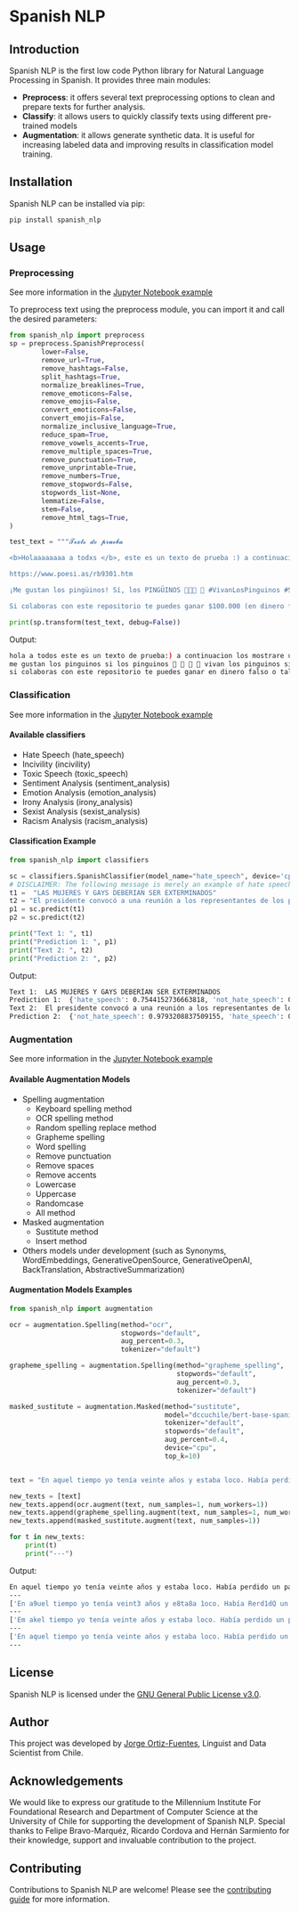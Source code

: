 # Spanish NLP

## Introduction

Spanish NLP is the first low code Python library for Natural Language Processing in Spanish. It provides three main modules:

- **Preprocess**: it offers several text preprocessing options to clean and prepare texts for further analysis.
- **Classify**: it allows users to quickly classify texts using different pre-trained models
- **Augmentation**: it allows generate synthetic data. It is useful for increasing labeled data and improving results in classification model training.

## Installation

Spanish NLP can be installed via pip:

```bash
pip install spanish_nlp
```

## Usage

### Preprocessing

See more information in the [Jupyter Notebook example](https://github.com/jorgeortizfuentes/spanish_nlp/blob/main/examples/Preprocess.ipynb)

To preprocess text using the preprocess module, you can import it and call the desired parameters:

```python
from spanish_nlp import preprocess
sp = preprocess.SpanishPreprocess(
        lower=False,
        remove_url=True,
        remove_hashtags=False,
        split_hashtags=True,
        normalize_breaklines=True,
        remove_emoticons=False,
        remove_emojis=False,
        convert_emoticons=False,
        convert_emojis=False,
        normalize_inclusive_language=True,
        reduce_spam=True,
        remove_vowels_accents=True,
        remove_multiple_spaces=True,
        remove_punctuation=True,
        remove_unprintable=True,
        remove_numbers=True,
        remove_stopwords=False,
        stopwords_list=None,
        lemmatize=False,
        stem=False,
        remove_html_tags=True,
)

test_text = """𝓣𝓮𝔁𝓽𝓸 𝓭𝓮 𝓹𝓻𝓾𝓮𝓫𝓪

<b>Holaaaaaaaa a todxs </b>, este es un texto de prueba :) a continuación les mostraré un poema de Roberto Bolaño llamado "Los perros románticos" 🤭👀😅

https://www.poesi.as/rb9301.htm

¡Me gustan los pingüinos! Sí, los PINGÜINOS 🐧🐧🐧 🐧 #VivanLosPinguinos #SíSeñor #PinguinosDelMundoUníos #ÑanduesDelMundoTambién

Si colaboras con este repositorio te puedes ganar $100.000 (en dinero falso). O tal vez 20 pingüinos. Mi teléfono es +561212121212"""

print(sp.transform(test_text, debug=False))
```

Output:

```bash
hola a todos este es un texto de prueba:) a continuacion los mostrare un poema de roberto bolaño llamado los perros romanticos 🤭 👀 😅
me gustan los pinguinos si los pinguinos 🐧 🐧 🐧 🐧 vivan los pinguinos si señor pinguinos del mundo unios ñandues del mundo tambien
si colaboras con este repositorio te puedes ganar en dinero falso o tal vez pinguinos mi telefono es
```

### Classification

See more information in the [Jupyter Notebook example](https://github.com/jorgeortizfuentes/spanish_nlp/blob/main/examples/Classify.ipynb)

#### Available classifiers

- Hate Speech (hate_speech)
- Incivility (incivility)
- Toxic Speech (toxic_speech)
- Sentiment Analysis (sentiment_analysis)
- Emotion Analysis (emotion_analysis)
- Irony Analysis (irony_analysis)
- Sexist Analysis (sexist_analysis)
- Racism Analysis (racism_analysis)

#### Classification Example

```python
from spanish_nlp import classifiers

sc = classifiers.SpanishClassifier(model_name="hate_speech", device='cpu')
# DISCLAIMER: The following message is merely an example of hate speech and does not represent the views of the author or contributors.
t1 =  "LAS MUJERES Y GAYS DEBERIAN SER EXTERMINADOS"
t2 = "El presidente convocó a una reunión a los representantes de los partidos políticos"
p1 = sc.predict(t1)
p2 = sc.predict(t2)

print("Text 1: ", t1)
print("Prediction 1: ", p1)
print("Text 2: ", t2)
print("Prediction 2: ", p2)
```

Output:

```bash
Text 1:  LAS MUJERES Y GAYS DEBERÍAN SER EXTERMINADOS
Prediction 1:  {'hate_speech': 0.7544152736663818, 'not_hate_speech': 0.24558477103710175}
Text 2:  El presidente convocó a una reunión a los representantes de los partidos políticos
Prediction 2:  {'not_hate_speech': 0.9793208837509155, 'hate_speech': 0.02067909575998783}
```

### Augmentation

See more information in the [Jupyter Notebook example](https://github.com/jorgeortizfuentes/spanish_nlp/blob/main/examples/Data%20Augmentation.ipynb)

#### Available Augmentation Models

- Spelling augmentation
  - Keyboard spelling method
  - OCR spelling method
  - Random spelling replace method
  - Grapheme spelling
  - Word spelling
  - Remove punctuation
  - Remove spaces
  - Remove accents
  - Lowercase
  - Uppercase
  - Randomcase
  - All method
- Masked augmentation
  - Sustitute method
  - Insert method
- Others models under development (such as Synonyms, WordEmbeddings, GenerativeOpenSource, GenerativeOpenAI, BackTranslation, AbstractiveSummarization)

#### Augmentation Models Examples

```python
from spanish_nlp import augmentation

ocr = augmentation.Spelling(method="ocr",
                            stopwords="default",
                            aug_percent=0.3,
                            tokenizer="default")

grapheme_spelling = augmentation.Spelling(method="grapheme_spelling",
                                          stopwords="default",
                                          aug_percent=0.3,
                                          tokenizer="default")

masked_sustitute = augmentation.Masked(method="sustitute",
                                       model="dccuchile/bert-base-spanish-wwm-cased",
                                       tokenizer="default",
                                       stopwords="default",
                                       aug_percent=0.4,
                                       device="cpu",
                                       top_k=10)


text = "En aquel tiempo yo tenía veinte años y estaba loco. Había perdido un país pero había ganado un sueño. Y si tenía ese sueño lo demás no importaba. Ni trabajar ni rezar ni estudiar en la madrugada junto a los perros románticos."

new_texts = [text]
new_texts.append(ocr.augment(text, num_samples=1, num_workers=1))
new_texts.append(grapheme_spelling.augment(text, num_samples=1, num_workers=1))
new_texts.append(masked_sustitute.augment(text, num_samples=1))

for t in new_texts:
    print(t)
    print("---")
```

Output:

```bash
En aquel tiempo yo tenía veinte años y estaba loco. Había perdido un país pero había ganado un sueño. Y si tenía ese sueño lo demás no importaba. Ni trabajar ni rezar ni estudiar en la madrugada junto a los perros románticos.
---
['En a9uel tiempo yo tenía veint3 años y e8ta8a 1oco. Había Rerd1dQ un RaíB pePQ había ganado Vn su3ño. Y si tenía es3 BVeno lo 0emáB n0 iWRQPtaEa. N1 trabajar ni rezar ni 3s7ud1ar en la maOrVga0a junto a 1os p3rPo8 Pománt1Go5.']
---
['Em akel tiempo yo tenía veinte años y estaba loco. Había perdido un país pero  abía janado um sueño. Y si temía ese sueño lo demás no importava. Ni trabajar ni rezar ni estudiar em la nadrugada junto a los perros románticos.']
---
['En aquel tiempo yo tenía veinte años y estaba loco. Había perdido un país pero había ganado un sueño. Y si tenía mi sueño lo demás no importaba. ni trabajar ni rezar ni estudiar en la madrugada junto a los clubes románticos.']
---
```

## License

Spanish NLP is licensed under the [GNU General Public License v3.0](https://github.com/jorgeortizfuentes/spanish_nlp/blob/main/LICENSE).

## Author

This project was developed by [Jorge Ortiz-Fuentes](https://ortizfuentes.com/), Linguist and Data Scientist from Chile.

## Acknowledgements

We would like to express our gratitude to the Millennium Institute For Foundational Research and Department of Computer Science at the University of Chile for supporting the development of Spanish NLP. Special thanks to Felipe Bravo-Marquéz, Ricardo Cordova and Hernán Sarmiento for their knowledge, support and invaluable contribution to the project.

## Contributing

Contributions to Spanish NLP are welcome! Please see the [contributing guide](https://github.com/users/jorgeortizfuentes/projects/1) for more information.
